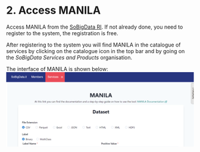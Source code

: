 # 2. Access MANILA

Access MANILA from the <a href="https://sobigdata.d4science.org/group/sobigdata.it/manila-univaq" target="_blank">SoBigData RI</a>. If not already done, you need to register to the system, the registration is free.

After registering to the system you will find MANILA in the catalogue of services by clicking on the catalogue icon in the top bar and by going on the _SoBigData Services and Products_ organisation.

The interface of MANILA is shown below:
![manila](../_static/manila.png)
